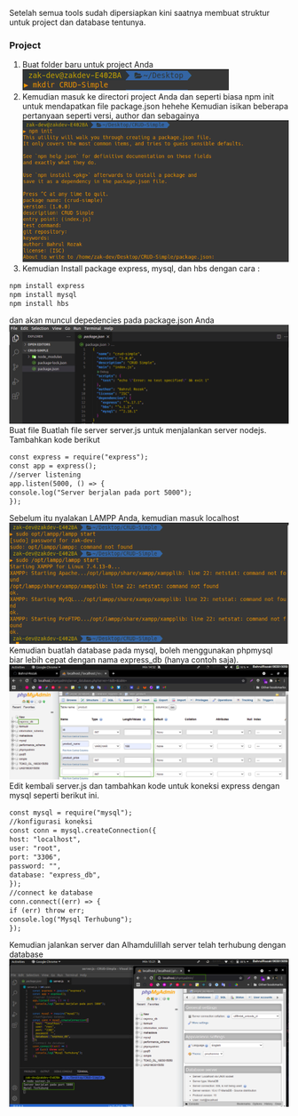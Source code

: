 Setelah semua tools sudah dipersiapkan kini saatnya membuat struktur untuk project dan database tentunya.

### Project

1. Buat folder baru untuk project Anda <br>
   ![projectBaru](https://github.com/Bahrul-Rozak/Belajar-Node-JS/blob/main/07_Struktur_Folder_dan_Database/image/newProject.png)
2. Kemudian masuk ke directori project Anda dan seperti biasa npm init untuk mendapatkan file package.json hehehe Kemudian isikan beberapa pertanyaan seperti versi, author dan sebagainya <br>
   ![npminit](https://github.com/Bahrul-Rozak/Belajar-Node-JS/blob/main/07_Struktur_Folder_dan_Database/image/npm_init.png)
3. Kemudian Install package express, mysql, dan hbs dengan cara :

```
npm install express
npm install mysql
npm install hbs
```

dan akan muncul depedencies pada package.json Anda <br>
![depedencies](https://github.com/Bahrul-Rozak/Belajar-Node-JS/blob/main/07_Struktur_Folder_dan_Database/image/depedencies.png)
Buat file Buatlah file server server.js untuk menjalankan server nodejs. Tambahkan kode berikut

```
const express = require("express");
const app = express();
//server listening
app.listen(5000, () => {
console.log("Server berjalan pada port 5000");
});
```
Sebelum itu nyalakan LAMPP Anda, kemudian masuk localhost <br>
![LAMPP](https://github.com/Bahrul-Rozak/Belajar-Node-JS/blob/main/07_Struktur_Folder_dan_Database/image/LAMPP.png)<br>
Kemudian buatlah database pada mysql, boleh menggunakan phpmysql biar lebih cepat dengan nama express_db (hanya contoh saja).
![LocalHost](https://github.com/Bahrul-Rozak/Belajar-Node-JS/blob/main/07_Struktur_Folder_dan_Database/image/localhost.png)<br>
Edit kembali server.js dan tambahkan kode untuk koneksi express dengan mysql seperti berikut ini.
```
const mysql = require("mysql");
//konfigurasi koneksi
const conn = mysql.createConnection({
host: "localhost",
user: "root",
port: "3306",
password: "",
database: "express_db",
});
//connect ke database
conn.connect((err) => {
if (err) throw err;
console.log("Mysql Terhubung");
});
```
Kemudian jalankan server dan Alhamdulillah server telah terhubung dengan database <br>
![](https://github.com/Bahrul-Rozak/Belajar-Node-JS/blob/main/07_Struktur_Folder_dan_Database/image/serverterhubung.png)

